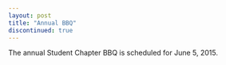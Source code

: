 ```yaml
---
layout: post
title: "Annual BBQ"
discontinued: true
---
```


The annual Student Chapter BBQ is scheduled for June 5, 2015.
